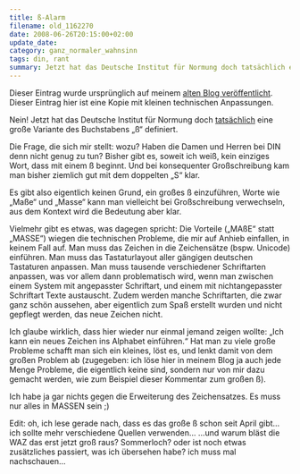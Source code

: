 ```yaml
---
title: ß-Alarm
filename: old_1162270
date: 2008-06-26T20:15:00+02:00
update_date:
category: ganz_normaler_wahnsinn
tags: din, rant 
summary: Jetzt hat das Deutsche Institut für Normung doch tatsächlich eine große Variante des Buchstabens „ß“ definiert.
---
```

Dieser Eintrag wurde ursprünglich auf meinem [alten Blog veröffentlicht](https://stu.blogger.de/stories/1162270/). Dieser Eintrag hier ist eine Kopie mit kleinen technischen Anpassungen.

Nein! Jetzt hat das Deutsche Institut für Normung doch [tatsächlich](http://www.derwesten.de/nachrichten/kultur/szene/2008/6/25/news-58064104/detail.html) eine große Variante des Buchstabens „ß“ definiert.

Die Frage, die sich mir stellt: wozu? Haben die Damen und Herren bei DIN denn nicht genug zu tun? Bisher gibt es, soweit ich weiß, kein einziges Wort, dass mit einem ß beginnt. Und bei konsequenter Großschreibung kam man bisher ziemlich gut mit dem doppelten „S“ klar.

Es gibt also eigentlich keinen Grund, ein großes ß einzuführen, Worte wie „Maße“ und „Masse“ kann man vielleicht bei Großschreibung verwechseln, aus dem Kontext wird die Bedeutung aber klar.

Vielmehr gibt es etwas, was dagegen spricht: Die Vorteile („MAßE“ statt „MASSE“) wiegen die technischen Probleme, die mir auf Anhieb einfallen, in keinem Fall auf. Man muss das Zeichen in die Zeichensätze (bspw. Unicode) einführen. Man muss das Tastaturlayout aller gängigen deutschen Tastaturen anpassen. Man muss tausende verschiedener Schriftarten anpassen, was vor allem dann problematisch wird, wenn man zwischen einem System mit angepasster Schriftart, und einem mit nichtangepasster Schriftart Texte austauscht. Zudem werden manche Schriftarten, die zwar ganz schön aussehen, aber eigentlich zum Spaß erstellt wurden und nicht gepflegt werden, das neue Zeichen nicht.

Ich glaube wirklich, dass hier wieder nur einmal jemand zeigen wollte: „Ich kann ein neues Zeichen ins Alphabet einführen.“ Hat man zu viele große Probleme schafft man sich ein kleines, löst es, und lenkt damit von dem großen Problem ab (zugegeben: ich löse hier in meinem Blog ja auch jede Menge Probleme, die eigentlich keine sind, sondern nur von mir dazu gemacht werden, wie zum Beispiel dieser Kommentar zum großen ß).

Ich habe ja gar nichts gegen die Erweiterung des Zeichensatzes. Es muss nur alles in MASSEN sein ;)

Edit: oh, ich lese gerade nach, dass es das große ß schon seit April gibt… ich sollte mehr verschiedene Quellen verwenden…
…und warum bläst die WAZ das erst jetzt groß raus? Sommerloch? oder ist noch etwas zusätzliches passiert, was ich übersehen habe? ich muss mal nachschauen…
